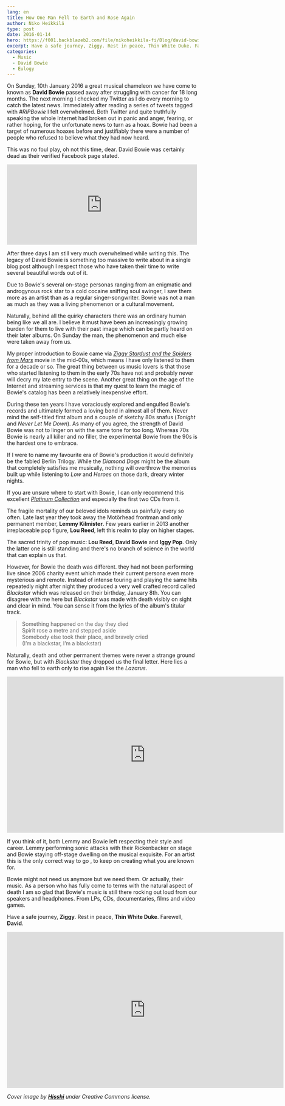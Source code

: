 ```yaml
---
lang: en
title: How One Man Fell to Earth and Rose Again
author: Niko Heikkilä
type: post
date: 2016-01-14
hero: https://f001.backblazeb2.com/file/nikoheikkila-fi/Blog/david-bowie-how-one-man-fell-to-earth-and-rose-again.jpg
excerpt: Have a safe journey, Ziggy. Rest in peace, Thin White Duke. Farewell, David Bowie.
categories:
  - Music
  - David Bowie
  - Eulogy
---
```


On Sunday, 10th January 2016 a great musical chameleon we have come to known as **David Bowie** passed away after struggling with cancer for 18 long months. The next morning I checked my Twitter as I do every morning to catch the latest news. Immediately after reading a series of tweets tagged with _#RIPBowie_ I felt overwhelmed. Both Twitter and quite truthfully speaking the whole Internet had broken out in panic and anger, fearing, or rather hoping, for the unfortunate news to turn as a hoax. Bowie had been a target of numerous hoaxes before and justifiably there were a number of people who refused to believe what they had now heard.

This was no foul play, oh not this time, dear. David Bowie was certainly dead as their verified Facebook page stated.

<iframe title="Facebook Post" src="https://www.facebook.com/plugins/post.php?href=https%3A%2F%2Fwww.facebook.com%2Fdavidbowie%2Fposts%2F10153176666977665&width=500" width="500" height="211" style="border:none;overflow:hidden" scrolling="no" frameborder="0" allowTransparency="true" allow="encrypted-media"></iframe>

After three days I am still very much overwhelmed while writing this. The legacy of David Bowie is something too massive to write about in a single blog post although I respect those who have taken their time to write several beautiful words out of it.

Due to Bowie's several on-stage personas ranging from an enigmatic and androgynous rock star to a cold cocaine sniffing soul swinger, I saw them more as an artist than as a regular singer-songwriter. Bowie was not a man as much as they was a living phenomenon or a cultural movement.

Naturally, behind all the quirky characters there was an ordinary human being like we all are. I believe it must have been an increasingly growing burden for them to live with their past image which can be partly heard on their later albums. On Sunday the man, the phenomenon and much else were taken away from us.

My proper introduction to Bowie came via [_Ziggy Stardust and the Spiders from Mars_](http://www.imdb.com/title/tt0086643/?ref_=fn_al_tt_2) movie in the mid-00s, which means I have only listened to them for a decade or so. The great thing between us music lovers is that those who started listening to them in the early 70s have not and probably never will decry my late entry to the scene. Another great thing on the age of the Internet and streaming services is that my quest to learn the magic of Bowie's catalog has been a relatively inexpensive effort.

During these ten years I have voraciously explored and engulfed Bowie's records and ultimately formed a loving bond in almost all of them. Never mind the self-titled first album and a couple of sketchy 80s snafus (_Tonight_ and _Never Let Me Down_). As many of you agree, the strength of David Bowie was not to linger on with the same tone for too long. Whereas 70s Bowie is nearly all killer and no filler, the experimental Bowie from the 90s is the hardest one to embrace.

If I were to name my favourite era of Bowie's production it would definitely be the fabled Berlin Trilogy. While the _Diamond Dogs_ might be the album that completely satisfies me musically, nothing will overthrow the memories built up while listening to _Low_ and _Heroes_ on those dark, dreary winter nights.

If you are unsure where to start with Bowie, I can only recommend this excellent [_Platinum Collection_](https://open.spotify.com/album/40pUoRK9pOn3tMoXY02fUB) and especially the first two CDs from it.

The fragile mortality of our beloved idols reminds us painfully every so often. Late last year they took away the Motörhead frontman and only permanent member, **Lemmy Kilmister**. Few years earlier in 2013 another irreplaceable pop figure, **Lou Reed**, left this realm to play on higher stages.

The sacred trinity of pop music: **Lou Reed**, **David Bowie** and **Iggy Pop**. Only the latter one is still standing and there's no branch of science in the world that can explain us that.

However, for Bowie the death was different. they had not been performing live since 2006 charity event which made their current persona even more mysterious and remote. Instead of intense touring and playing the same hits repeatedly night after night they produced a very well crafted record called _Blackstar_ which was released on their birthday, January 8th. You can disagree with me here but _Blackstar_ was made with death visibly on sight and clear in mind. You can sense it from the lyrics of the album's titular track.

> Something happened on the day they died  
> Spirit rose a metre and stepped aside  
> Somebody else took their place, and bravely cried  
> (I’m a blackstar, I’m a blackstar)

Naturally, death and other permanent themes were never a strange ground for Bowie, but with *Blackstar* they dropped us the final letter. Here lies a man who fell to earth only to rise again like the *Lazarus*.

<iframe title="YouTube 1" class='youtube-player' type='text/html' width='728' height='410' src='https://www.youtube.com/embed/y-JqH1M4Ya8?version=3&#038;rel=1&#038;fs=1&#038;autohide=2&#038;showsearch=0&#038;showinfo=1&#038;iv_load_policy=1&#038;wmode=transparent' allowfullscreen='true' style='border:0;'></iframe>

If you think of it, both Lemmy and Bowie left respecting their style and career. Lemmy performing sonic attacks with their Rickenbacker on stage and Bowie staying off-stage dwelling on the musical exquisite. For an artist this is the only correct way to go , to keep on creating what you are known for.

Bowie might not need us anymore but we need them. Or actually, their music. As a person who has fully come to terms with the natural aspect of death I am so glad that Bowie's music is still there rocking out loud from our speakers and headphones. From LPs, CDs, documentaries, films and video games.

Have a safe journey, **Ziggy**. Rest in peace, **Thin White Duke**. Farewell, **David**.

<iframe title="Youtube 2" class='youtube-player' type='text/html' width='728' height='410' src='https://www.youtube.com/embed/X9WSqQS1PJg?version=3&#038;rel=1&#038;fs=1&#038;autohide=2&#038;showsearch=0&#038;showinfo=1&#038;iv_load_policy=1&#038;wmode=transparent' allowfullscreen='true' style='border:0;'></iframe>

_Cover image by [**Hisshi**](http://hisshi.deviantart.com/art/The-Thin-White-Duke-349530610) under Creative Commons license._
